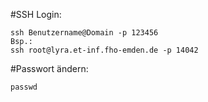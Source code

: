 #SSH Login:

```
ssh Benutzername@Domain -p 123456
Bsp.:
ssh root@lyra.et-inf.fho-emden.de -p 14042
```

#Passwort ändern:

```
passwd
```
